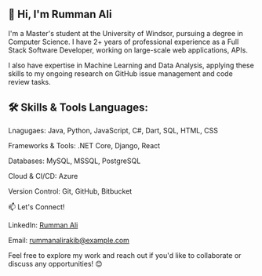 ## 👋 Hi, I'm Rumman Ali
I'm a Master's student at the University of Windsor, pursuing a degree in Computer Science. I have 2+ years of professional experience as a Full Stack Software Developer, working on large-scale web applications, APIs.

I also have expertise in Machine Learning and Data Analysis, applying these skills to my ongoing research on GitHub issue management and code review tasks.

## 🛠 Skills & Tools Languages: 
Lnagugaes: Java, Python, JavaScript, C#, Dart, SQL, HTML, CSS  

Frameworks & Tools: .NET Core, Django, React  

Databases: MySQL, MSSQL, PostgreSQL  

Cloud & CI/CD: Azure  

Version Control: Git, GitHub, Bitbucket  


📫 Let's Connect!  

LinkedIn: [Rumman Ali ](https://www.linkedin.com/in/rumman-ali-5a08b0151/)  

Email: rummanalirakib@example.com  

Feel free to explore my work and reach out if you'd like to collaborate or discuss any opportunities! 😊
